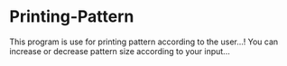 # Printing-Pattern
This program is use for printing pattern according to the user...!
You can increase or decrease pattern size according to your input...
